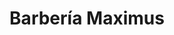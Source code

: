 ---
title: "Barbería Maximus"
url: /ciudad-autonoma-de-buenos-aires/barberia-maximus/
shop: Friseur
---